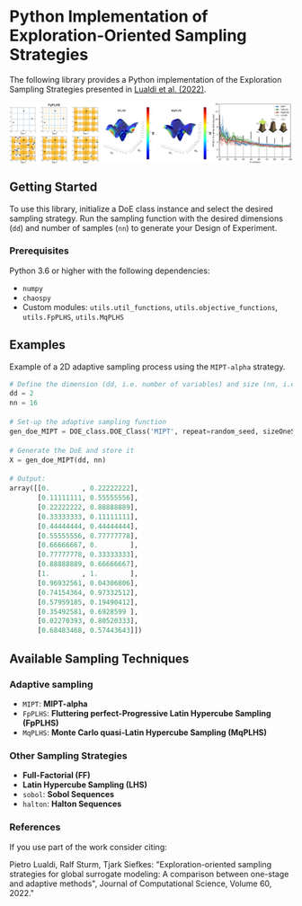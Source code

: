 # Python Implementation of Exploration-Oriented Sampling Strategies

The following library provides a Python implementation of the Exploration Sampling Strategies presented in [Lualdi et al. (2022)](https://www.sciencedirect.com/science/article/abs/pii/S1877750322000357). 

<p align="center">
<img align="middle" src="pics/paper_overview.png" alt="Paper Overview" />
</p>

## Getting Started

To use this library, initialize a DoE class instance and select the desired sampling strategy. Run the sampling function with the desired dimensions (`dd`) and number of samples (`nn`) to generate your Design of Experiment.

### Prerequisites

Python 3.6 or higher with the following dependencies:
- `numpy`
- `chaospy`
- Custom modules: `utils.util_functions`, `utils.objective_functions`, `utils.FpPLHS`, `utils.MqPLHS`

## Examples

Example of a 2D adaptive sampling process using the `MIPT-alpha` strategy. 

```python
# Define the dimension (dd, i.e. number of variables) and size (nn, i.e. max number of samples) of your DOE
dd = 2
nn = 16

# Set-up the adaptive sampling function
gen_doe_MIPT = DOE_class.DOE_Class('MIPT', repeat=random_seed, sizeOneStage=10).DOE

# Generate the DoE and store it
X = gen_doe_MIPT(dd, nn)

# Output:
array([[0.        , 0.22222222],
       [0.11111111, 0.55555556],
       [0.22222222, 0.88888889],
       [0.33333333, 0.11111111],
       [0.44444444, 0.44444444],
       [0.55555556, 0.77777778],
       [0.66666667, 0.        ],
       [0.77777778, 0.33333333],
       [0.88888889, 0.66666667],
       [1.        , 1.        ],
       [0.96932561, 0.04306806],
       [0.74154364, 0.97332512],
       [0.57959185, 0.19490412],
       [0.35492581, 0.6928599 ],
       [0.02270393, 0.80520333],
       [0.68483468, 0.57443643]])
```

## Available Sampling Techniques
### Adaptive sampling 
- `MIPT`: **MIPT-alpha** 
- `FpPLHS`: **Fluttering perfect-Progressive Latin Hypercube Sampling (FpPLHS)**
- `MqPLHS`: **Monte Carlo quasi-Latin Hypercube Sampling (MqPLHS)**
  
### Other Sampling Strategies
- **Full-Factorial (FF)**
- **Latin Hypercube Sampling (LHS)**
- `sobol`: **Sobol Sequences**
- `halton`: **Halton Sequences**
  
### References

If you use part of the work consider citing:

Pietro Lualdi, Ralf Sturm, Tjark Siefkes: "Exploration-oriented sampling strategies for global surrogate modeling: A comparison between one-stage and adaptive methods", Journal of Computational Science, Volume 60, 2022."
